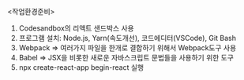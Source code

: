 <작업환경준비>

1. Codesandbox의 리액트 샌드박스 사용
2. 프로그램 설치: Node.js, Yarn(속도개선), 코드에디터(VSCode), Git Bash
3. Webpack => 여러가지 파일을 한개로 결합하기 위해서 Webpack도구 사용
4. Babel => JSX을 비롯한 새로운 자바스크립트 문법들을 사용하기 위한 도구
5. npx create-react-app begin-react 실행
